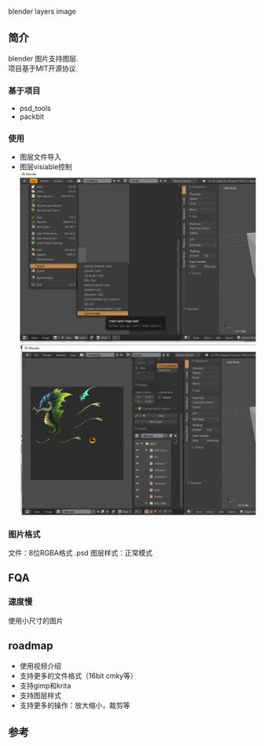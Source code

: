 blender layers image

## 简介
blender 图片支持图层.  
项目基于MIT开源协议.

### 基于项目
- psd_tools
- packbit

### 使用
- 图层文件导入
- 图层visiable控制
![import](doc/import.jpg)
![manager](doc/manager.jpg)

### 图片格式
文件：8位RGBA格式 .psd
图层样式：正常模式

## FQA
### 速度慢
使用小尺寸的图片

## roadmap
- 使用视频介绍
- 支持更多的文件格式（16bit cmky等）
- 支持gimp和krita
- 支持图层样式
- 支持更多的操作：放大缩小，裁剪等

## 参考
